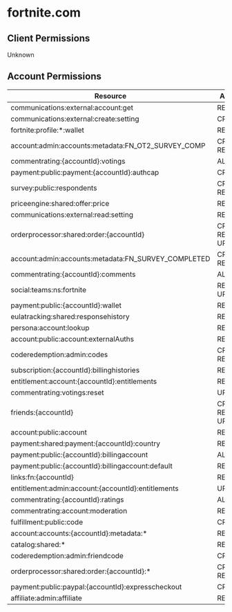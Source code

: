 # fortnite.com


## Client Permissions
Unknown

## Account Permissions
| Resource | Action |
| - | - |
| communications:external:account:get | READ |
| communications:external:create:setting | CREATE |
| fortnite:profile:*:wallet | READ |
| account:admin:accounts:metadata:FN_OT2_SURVEY_COMP | CREATE READ |
| commentrating:{accountId}:votings | ALL |
| payment:public:payment:{accountId}:authcap | CREATE |
| survey:public:respondents | CREATE READ |
| priceengine:shared:offer:price | READ |
| communications:external:read:setting | READ |
| orderprocessor:shared:order:{accountId} | CREATE READ UPDATE |
| account:admin:accounts:metadata:FN_SURVEY_COMPLETED | CREATE READ |
| commentrating:{accountId}:comments | ALL |
| social:teams:ns:fortnite | READ UPDATE |
| payment:public:{accountId}:wallet | READ |
| eulatracking:shared:responsehistory | READ |
| persona:account:lookup | READ |
| account:public:account:externalAuths | READ |
| coderedemption:admin:codes | CREATE READ |
| subscription:{accountId}:billinghistories | READ |
| entitlement:account:{accountId}:entitlements | READ |
| commentrating:votings:reset | UPDATE |
| friends:{accountId} | CREATE READ UPDATE |
| account:public:account | READ |
| payment:shared:payment:{accountId}:country | READ |
| payment:public:{accountId}:billingaccount | ALL |
| payment:public:{accountId}:billingaccount:default | READ |
| links:fn:{accountId} | READ |
| entitlement:admin:account:{accountId}:entitlements | UPDATE |
| commentrating:{accountId}:ratings | ALL |
| commentrating:account:moderation | READ |
| fulfillment:public:code | CREATE |
| account:accounts:{accountId}:metadata:* | READ |
| catalog:shared:* | READ |
| coderedemption:admin:friendcode | CREATE |
| orderprocessor:shared:order:{accountId}:* | CREATE READ |
| payment:public:paypal:{accountId}:expresscheckout | CREATE |
| affiliate:admin:affiliate | READ |

